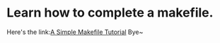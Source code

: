 # Learn how to complete a makefile.

Here's the link:[A Simple Makefile Tutorial](http://www.cs.colby.edu/maxwell/courses/tutorials/maketutor/)
Bye~
